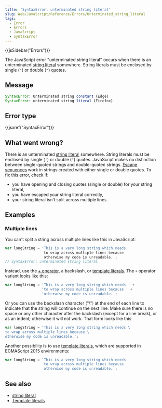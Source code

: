 ```yaml
---
title: 'SyntaxError: unterminated string literal'
slug: Web/JavaScript/Reference/Errors/Unterminated_string_literal
tags:
  - Error
  - Errors
  - JavaScript
  - SyntaxError
---
```

{{jsSidebar("Errors")}}

The JavaScript error "unterminated string literal" occurs when there is an
unterminated
[string literal](/en-US/docs/Web/JavaScript/Guide/Grammar_and_types#string_literals)
somewhere. String literals must be enclosed by single (`'`) or double (`"`)
quotes.

## Message

```js
SyntaxError: Unterminated string constant (Edge)
SyntaxError: unterminated string literal (Firefox)
```

## Error type

{{jsxref("SyntaxError")}}

## What went wrong?

There is an unterminated
[string literal](/en-US/docs/Web/JavaScript/Guide/Grammar_and_types#string_literals)
somewhere. String literals must be enclosed by single (`'`) or double (`"`)
quotes. JavaScript makes no distinction between single-quoted strings and
double-quoted strings.
[Escape sequences](/en-US/docs/Web/JavaScript/Reference/Global_Objects/String#escape_notation)
work in strings created with either single or double quotes. To fix this error,
check if:

- you have opening and closing quotes (single or double) for your string
  literal,
- you have escaped your string literal correctly,
- your string literal isn't split across multiple lines.

## Examples

### Multiple lines

You can't split a string across multiple lines like this in JavaScript:

```js example-bad
var longString = 'This is a very long string which needs
                  to wrap across multiple lines because
                  otherwise my code is unreadable.';
// SyntaxError: unterminated string literal
```

Instead, use the
[+ operator](/en-US/docs/Web/JavaScript/Reference/Operators/Addition), a
backslash, or
[template literals](/en-US/docs/Web/JavaScript/Reference/Template_literals). The
`+` operator variant looks like this:

```js example-good
var longString = 'This is a very long string which needs ' +
                 'to wrap across multiple lines because ' +
                 'otherwise my code is unreadable.';
```

Or you can use the backslash character ("\\") at the end of each line to
indicate that the string will continue on the next line. Make sure there is no
space or any other character after the backslash (except for a line break), or
as an indent; otherwise it will not work. That form looks like this:

```js example-good
var longString = 'This is a very long string which needs \
to wrap across multiple lines because \
otherwise my code is unreadable.';
```

Another possibility is to use
[template literals](/en-US/docs/Web/JavaScript/Reference/Template_literals),
which are supported in ECMAScript 2015 environments:

```js example-good
var longString = `This is a very long string which needs
                  to wrap across multiple lines because
                  otherwise my code is unreadable.`;
```

## See also

- [string literal](/en-US/docs/Web/JavaScript/Guide/Grammar_and_types#string_literals)
- [Template literals](/en-US/docs/Web/JavaScript/Reference/Template_literals)
